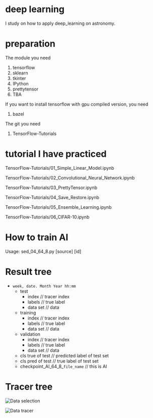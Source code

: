 # deep learning
I study on how to apply deep_learning on astronomy.

# preparation
The module you need
1. tensorflow
2. sklearn
3. tkinter
4. IPython
5. prettytensor
4. TBA

If you want to install tensorflow with gpu compiled version, you need
1. bazel

The git you need
1. TensorFlow-Tutorials

# tutorial I have practiced
TensorFlow-Tutorials/01_Simple_Linear_Model.ipynb

TensorFlow-Tutorials/02_Convolutional_Neural_Network.ipynb

TensorFlow-Tutorials/03_PrettyTensor.ipynb

TensorFlow-Tutorials/04_Save_Restore.ipynb

TensorFlow-Tutorials/05_Ensemble_Learning.ipynb

TensorFlow-Tutorials/06_CIFAR-10.ipynb

# How to train AI

Usage:
    sed_04_64_8.py [source] [id]

# Result tree

+ `week, date. Month Year hh:mm`
  + test
    + index		// tracer index
    + labels		// true label
    + data set		// data
  - training
    + index             // tracer index
    + labels            // true label
    + data set          // data
  - validation
    + index             // tracer index
    + labels            // true label
    + data set          // data
  + cls true of test                        // predicted label of test set
  + cls pred of test                        // true label of test set
  + checkpoint_AI_64_8_`file_name`          // this is AI

# Tracer tree

![Data selection](https://github.com/jacob975/deep_learning/blob/master/data_selection.png)

![Data tracer](https://github.com/jacob975/deep_learning/blob/master/data_tracer.png)

